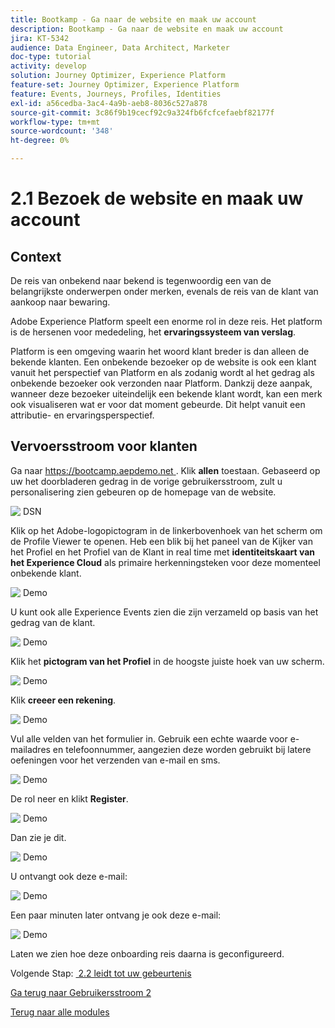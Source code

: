 ```yaml
---
title: Bootkamp - Ga naar de website en maak uw account
description: Bootkamp - Ga naar de website en maak uw account
jira: KT-5342
audience: Data Engineer, Data Architect, Marketer
doc-type: tutorial
activity: develop
solution: Journey Optimizer, Experience Platform
feature-set: Journey Optimizer, Experience Platform
feature: Events, Journeys, Profiles, Identities
exl-id: a56cedba-3ac4-4a9b-aeb8-8036c527a878
source-git-commit: 3c86f9b19cecf92c9a324fb6fcfcefaebf82177f
workflow-type: tm+mt
source-wordcount: '348'
ht-degree: 0%

---
```


# 2.1 Bezoek de website en maak uw account

## Context

De reis van onbekend naar bekend is tegenwoordig een van de belangrijkste onderwerpen onder merken, evenals de reis van de klant van aankoop naar bewaring.

Adobe Experience Platform speelt een enorme rol in deze reis. Het platform is de hersenen voor mededeling, het **ervaringssysteem van verslag**.

Platform is een omgeving waarin het woord klant breder is dan alleen de bekende klanten. Een onbekende bezoeker op de website is ook een klant vanuit het perspectief van Platform en als zodanig wordt al het gedrag als onbekende bezoeker ook verzonden naar Platform. Dankzij deze aanpak, wanneer deze bezoeker uiteindelijk een bekende klant wordt, kan een merk ook visualiseren wat er voor dat moment gebeurde. Dit helpt vanuit een attributie- en ervaringsperspectief.

## Vervoersstroom voor klanten

Ga naar [&#x200B; https://bootcamp.aepdemo.net &#x200B;](https://bootcamp.aepdemo.net). Klik **allen** toestaan. Gebaseerd op uw het doorbladeren gedrag in de vorige gebruikersstroom, zult u personalisering zien gebeuren op de homepage van de website.

![&#x200B; DSN &#x200B;](./images/web8.png)

Klik op het Adobe-logopictogram in de linkerbovenhoek van het scherm om de Profile Viewer te openen. Heb een blik bij het paneel van de Kijker van het Profiel en het Profiel van de Klant in real time met **identiteitskaart van het Experience Cloud** als primaire herkenningsteken voor deze momenteel onbekende klant.

![&#x200B; Demo &#x200B;](./images/pv1.png)

U kunt ook alle Experience Events zien die zijn verzameld op basis van het gedrag van de klant.

![&#x200B; Demo &#x200B;](./images/pv3.png)

Klik het **pictogram van het Profiel** in de hoogste juiste hoek van uw scherm.

![&#x200B; Demo &#x200B;](./images/pv4.png)

Klik **creeer een rekening**.

![&#x200B; Demo &#x200B;](./images/pv5.png)

Vul alle velden van het formulier in. Gebruik een echte waarde voor e-mailadres en telefoonnummer, aangezien deze worden gebruikt bij latere oefeningen voor het verzenden van e-mail en sms.

![&#x200B; Demo &#x200B;](./images/pv7.png)

De rol neer en klikt **Register**.

![&#x200B; Demo &#x200B;](./images/pv8.png)

Dan zie je dit.

![&#x200B; Demo &#x200B;](./images/pv9.png)

U ontvangt ook deze e-mail:

![&#x200B; Demo &#x200B;](./images/pv10.png)

Een paar minuten later ontvang je ook deze e-mail:

![&#x200B; Demo &#x200B;](./images/pv11.png)

Laten we zien hoe deze onboarding reis daarna is geconfigureerd.

Volgende Stap: [&#x200B; 2.2 leidt tot uw gebeurtenis &#x200B;](./ex2.md)

[Ga terug naar Gebruikersstroom 2](./uc2.md)

[Terug naar alle modules](../../overview.md)
